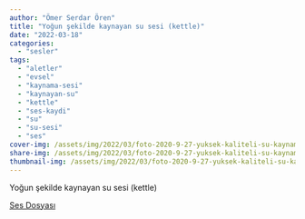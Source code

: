 ```yaml
---
author: "Ömer Serdar Ören"
title: "Yoğun şekilde kaynayan su sesi (kettle)"
date: "2022-03-18"
categories: 
  - "sesler"
tags: 
  - "aletler"
  - "evsel"
  - "kaynama-sesi"
  - "kaynayan-su"
  - "kettle"
  - "ses-kaydi"
  - "su"
  - "su-sesi"
  - "ses"
cover-img: /assets/img/2022/03/foto-2020-9-27-yuksek-kaliteli-su-kaynama-sesi-1.png
share-img: /assets/img/2022/03/foto-2020-9-27-yuksek-kaliteli-su-kaynama-sesi-1.png
thumbnail-img: /assets/img/2022/03/foto-2020-9-27-yuksek-kaliteli-su-kaynama-sesi-1.png
---
```


Yoğun şekilde kaynayan su sesi (kettle)

[Ses Dosyası](/assets/sounds/2022/03/kettle-yogun-sekilde-kaynayan-su-sesi.mp3)